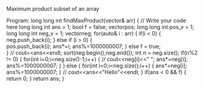Maximum product subset of an array

Program:
  long long int findMaxProduct(vector<int>& arr) {
        // Write your code here
        long long int ans = 1;
        bool f = false;
        vector<int>pos;
        long long int pos_v = 1;
        long long int neg_v = 1;
        vector<int>neg;
        for(auto& i : arr)
        {
            if(i < 0)
            {
                neg.push_back(i);
            }
            else if (i > 0)
           {     
               pos.push_back(i);
               ans*=i;
               ans%=1000000007;
           }
           else
            f = true;    
        }
        // cout<<ans<<endl;
        sort(neg.begin(),neg.end());
        int n = neg.size();
        if(n%2 != 0)
        {
            for(int i=0;i<neg.size()-1;i++)
            {
                // cout<<neg[i]<<" ";
                ans*=neg[i];
                ans%=1000000007;
            }
        }
        else
        {
            for(int i=0;i<neg.size();i++)
            {
                ans*=neg[i];
                ans%=1000000007;
            }
            // cout<<ans<<"Hello"<<endl;
        }
        if(ans < 0 && f)
        {
            return 0;
        }
        return ans;
    }
